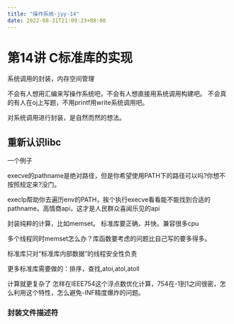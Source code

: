 ```yaml
---
title: "操作系统-jyy-14"
date: 2022-08-31T21:09:23+08:00
---
```


# 第14讲 C标准库的实现

系统调用的封装，内存空间管理

不会有人想用汇编来写操作系统吧，不会有人想直接用系统调用构建吧。
不会真的有人在oj上写题，不用printf用write系统调用吧。

对系统调用进行封装，是自然而然的想法。

## 重新认识libc

一个例子

execve的pathname是绝对路径，但是你希望使用PATH下的路径可以吗?你想不按照规定来?没门。

execlp帮助你去遍历env的PATH，挨个执行execve看看能不能找到合适的pathname。高情商api，这才是人民群众喜闻乐见的api

封装纯粹的计算，比如memset。
标准库要正确，并快。兼容很多cpu

多个线程同时memset怎么办？库函数要考虑的问题比自己写的要多得多。

标准库只对“标准库内部数据”的线程安全性负责

更多标准库需要做的：排序，查找,atoi,atol,atoll

计算就更复杂了
怎样在IEEE754这个浮点数优化计算，754在-1到1之间很密，怎么利用这个特性，怎么避免-INF精度爆炸的问题。
### 封装文件描述符





